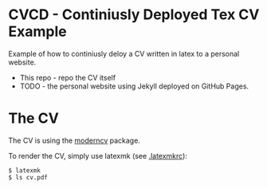 # CVCD - Continiusly Deployed Tex CV Example
Example of how to continiusly deloy a CV written in latex to a personal website.
* This repo - repo the CV itself
* TODO - the personal website using Jekyll deployed on GitHub Pages.

# The CV
The CV is using the [moderncv](https://www.ctan.org/pkg/moderncv) package.

To render the CV, simply use latexmk (see [.latexmkrc](.latexmkrc)):
```console
$ latexmk
$ ls cv.pdf
```
